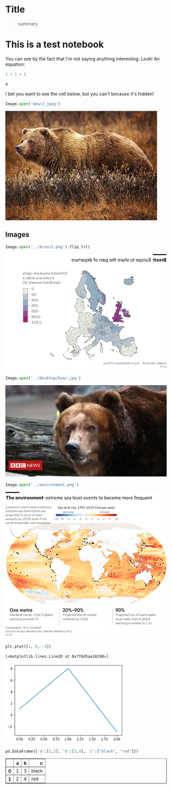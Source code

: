 # Title
> summary


# This is a test notebook

You can see by the fact that I'm not saying anything interesting.  Look!  An equation:

```python
1 + 1 + 2 
```




    4



I bet you want to see the cell below, but you can't because it's hidden!

```python
Image.open('bear2.jpeg')
```




![png](/images/Test2_files/output_4_0.png)



## Images

```python
Image.open('../brexit.png').flip_lr()
```




![png](/images/Test2_files/output_6_0.png)



```python
Image.open('../Desktop/bear.jpg')
```




![png](/images/Test2_files/output_7_0.png)



```python
Image.open('../environment.png')
```




![png](/images/Test2_files/output_8_0.png)



```python
plt.plot([1, 8, -3])
```




    [<matplotlib.lines.Line2D at 0x7f0d5aa18290>]




![png](/images/Test2_files/output_9_1.png)


```python
pd.DataFrame({'a':[1,2], 'b':[3,4], 'c':["black", "red"]})
```




<div>
<style scoped>
    .dataframe tbody tr th:only-of-type {
        vertical-align: middle;
    }

    .dataframe tbody tr th {
        vertical-align: top;
    }

    .dataframe thead th {
        text-align: right;
    }
</style>
<table border="1" class="dataframe">
  <thead>
    <tr style="text-align: right;">
      <th></th>
      <th>a</th>
      <th>b</th>
      <th>c</th>
    </tr>
  </thead>
  <tbody>
    <tr>
      <th>0</th>
      <td>1</td>
      <td>3</td>
      <td>black</td>
    </tr>
    <tr>
      <th>1</th>
      <td>2</td>
      <td>4</td>
      <td>red</td>
    </tr>
  </tbody>
</table>
</div>


